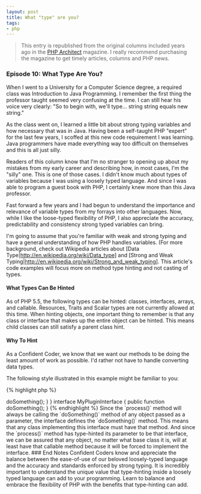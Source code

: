 ```yaml
---
layout: post
title: What "type" are you?
tags:
- php
---
```

> This entry is republished from the original columns included years ago in the [PHP Architect](http://phparch.com) magazine.  I really recommend purchasing the magazine to get timely articles, columns and PHP news.

### Episode 10: What Type Are You?

When I went to a University for a Computer Science degree, a required class was Introduction to Java Programming.  I remember the first thing the professor taught seemed very confusing at the time.  I can still hear his voice very clearly: "So to begin with, we'll type... string string equals new string."  

As the class went on, I learned a little bit about strong typing variables and how necessary that was in Java.  Having been a self-taught PHP "expert" for the last few years, I scoffed at this new code requirement I was learning.  Java programmers have made everything way too difficult on themselves and this is all just silly.

Readers of this column know that I'm no stranger to opening up about my mistakes from my early career and describing how, in most cases, I'm the "silly" one.  This is one of those cases.  I didn't know much about types of variables because I was using a loosely typed language.  And since I was able to program a guest book with PHP, I certainly knew more than this Java professor.

Fast forward a few years and I had begun to understand the importance and relevance of variable types from my forrays into other languages.  Now, while I like the loose-typed flexibility of PHP, I also appreciate the accuracy, predictability and consistency strong typed variables can bring.  

I'm going to assume that you're familiar with weak and strong typing and have a general understanding of how PHP handles variables.  (For more background, check out Wikipedia articles about [Data Type|http://en.wikipedia.org/wiki/Data_type] and [Strong and Weak Typing|http://en.wikipedia.org/wiki/Strong_and_weak_typing].  This article's code examples will focus more on method type hinting and not casting of types.

#### What Types Can Be Hinted

As of PHP 5.5, the following types can be hinted: classes, interfaces, arrays, and callable.  Resources, Traits and Scalar types are not currently allowed at this time.  When hinting objects, one important thing to remember is that any class or interface that makes up the entire object can be hinted.  This means child classes can still satisfy a parent class hint.

#### Why To Hint

As a Confident Coder, we know that we want our methods to be doing the least amount of work as possible.  I'd rather not have to handle converting data types.  

The following style illustrated in this example might be familiar to you:

{% highlight php %} 
<?php

function doSomething($value)
{
  $value = (array) $value;

{% endhighlight %}

Since it was unclear what data type the parameter will be, it was cast to an array.  Other examples might use functions like `is_array()` to determine if this parameter is of the required type.

If I document my function (and now have a type-hinted signature), it will be the calling code's responsibility to provide my function with the proper variable type.

Note how the previous example can be refactored to require the proper data type:

{% highlight php %} 
<?php

function doSomething(array $value)

{% endhighlight %}

This will now require the incoming variable to be type array.

Often, Confident Coders find themselves building modular, reusable code as a library or the base of an application.  Usually, this code can then be implemented or extended to create other applications.  Because of this, the original programmer, other programmers on the team, or even the entire user base may be using the code and calling public methods.  When you introduce this much flexibility and utility, it is even more important to impose standards and to be precise.  This is an example where type-hinting in PHP really shines.

Imagine a code base where programmers can send any of their objects into your method as a parameter.  However, since your method requires a method of the parameter object's to be called every single time, you can define an interface for those objects to implement.  Then, using the interface as the type hint in the function signature, it can be guaranteed that the methods exist.

This interface and class method help demonstrate this:

{% highlight php %} 
<?php

class MyProcessorClass
{
  function process(MyPluginInterface $yourPlugin)
  {
    $yourPlugin->doSomething();
  }
}

interface MyPluginInterface
{
  public function doSomething();
}

{% endhighlight %}

Since the `process()` method will always be calling the `doSomething()` method of any object passed as a parameter, the interface defines the `doSomething()` method.  This means that any class implementing this interface must have that method.  And since the `process()` method has type-hinted its parameter to be that interface, we can be assured that any object, no matter what base class it is, will at least have that callable method because it will be forced to implement the interface.

### End Notes

Confident Coders know and appreciate the balance between the ease-of-use of our beloved loosely-typed language and the accuracy and standards enforced by strong typing.  It is incredibly important to understand the unique value that type-hinting inside a loosely typed language can add to your programming.  Learn to balance and embrace the flexibility of PHP with the benefits that type-hinting can add.

